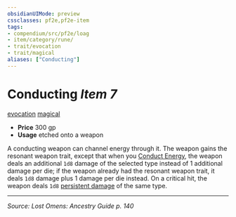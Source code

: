 ```yaml
---
obsidianUIMode: preview
cssclasses: pf2e,pf2e-item
tags:
- compendium/src/pf2e/loag
- item/category/rune/
- trait/evocation
- trait/magical
aliases: ["Conducting"]
---
```

# Conducting *Item 7*  
[evocation](rules/traits/evocation.md "Evocation School Trait")  [magical](rules/traits/magical.md "Magical Item Trait")  

- **Price** 300 gp
- **Usage** etched onto a weapon

A conducting weapon can channel energy through it. The weapon gains the resonant weapon trait, except that when you [Conduct Energy](rules/actions/conduct-energy-loag.md), the weapon deals an additional `1d8` damage of the selected type instead of 1 additional damage per die; if the weapon already had the resonant weapon trait, it deals `1d8` damage plus 1 damage per die instead. On a critical hit, the weapon deals `1d8` [persistent damage](rules/conditions.md#Persistent%20Damage) of the same type.


---
*Source: Lost Omens: Ancestry Guide p. 140*